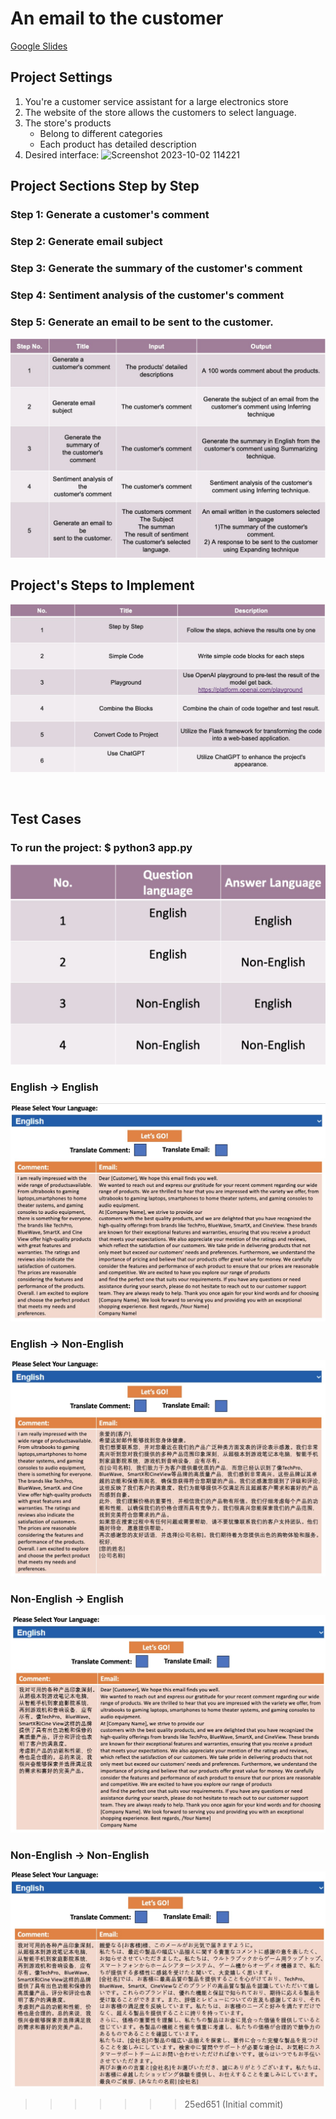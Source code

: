 # An email to the customer
[Google Slides](https://docs.google.com/presentation/d/12JcAzP5I7J3DhQNUeFTiKcZWLB2oFJrI/edit#slide=id.p1)

## Project Settings
1. You're a customer service assistant for a large electronics store
2. The website of the store allows the customers to select language.
3. The store's products
    * Belong to different categories
    * Each product has detailed description
4. Desired interface:
![Screenshot 2023-10-02 114221](https://github.com/SharonCao0920/emailToCustomer_OpenAI/assets/54694766/0eb7af5f-297e-40d9-9874-ed4f435d6c45)


## Project Sections Step by Step
### Step 1: Generate a customer's comment
### Step 2: Generate email subject
### Step 3: Generate the summary of the customer's comment
### Step 4: Sentiment analysis of the customer's comment
### Step 5: Generate an email to be sent to the customer.
![image](https://github.com/Julia-520/EmailToCustomer/blob/master/images/design_5steps.jpg)

## Project's Steps to Implement

![image](https://github.com/Julia-520/EmailToCustomer/blob/master/images/StepsToImplement.jpg)

<br/>

## Test Cases

### **To run the project: $ python3 app.py**

![image](https://github.com/Julia-520/EmailToCustomer/blob/master/images/test%20cases.jpg)

### English -> English
![Screenshot 2023-10-02 132246](https://github.com/Julia-520/EmailToCustomer/blob/master/images/EnglishToEnglish.jpg)

### English -> Non-English
![Screenshot 2023-10-02 132522](https://github.com/Julia-520/EmailToCustomer/blob/master/images/EnglishToNon.jpg)

### Non-English -> English
![Screenshot 2023-10-02 132349](https://github.com/Julia-520/EmailToCustomer/blob/master/images/NonToEnglish.jpg)

### Non-English -> Non-English
![Screenshot 2023-10-02 132712](https://github.com/Julia-520/EmailToCustomer/blob/master/images/NonToNon.jpg)


>>>>>>> 25ed651 (Initial commit)
